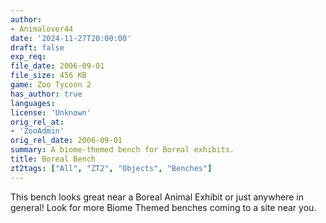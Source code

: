 ```yaml
---
author:
- Animalover44
date: '2024-11-27T20:00:00'
draft: false
exp_req:
file_date: 2006-09-01
file_size: 456 KB
game: Zoo Tycoon 2
has_author: true
languages:
license: 'Unknown'
orig_rel_at:
- 'ZooAdmin'
orig_rel_date: 2006-09-01
summary: A biome-themed bench for Boreal exhibits.
title: Boreal Bench
zt2tags: ["All", "ZT2", "Objects", "Benches"]
---
```

This bench looks great near a Boreal Animal Exhibit or just anywhere in general! Look for more Biome Themed benches coming to a site near you.
